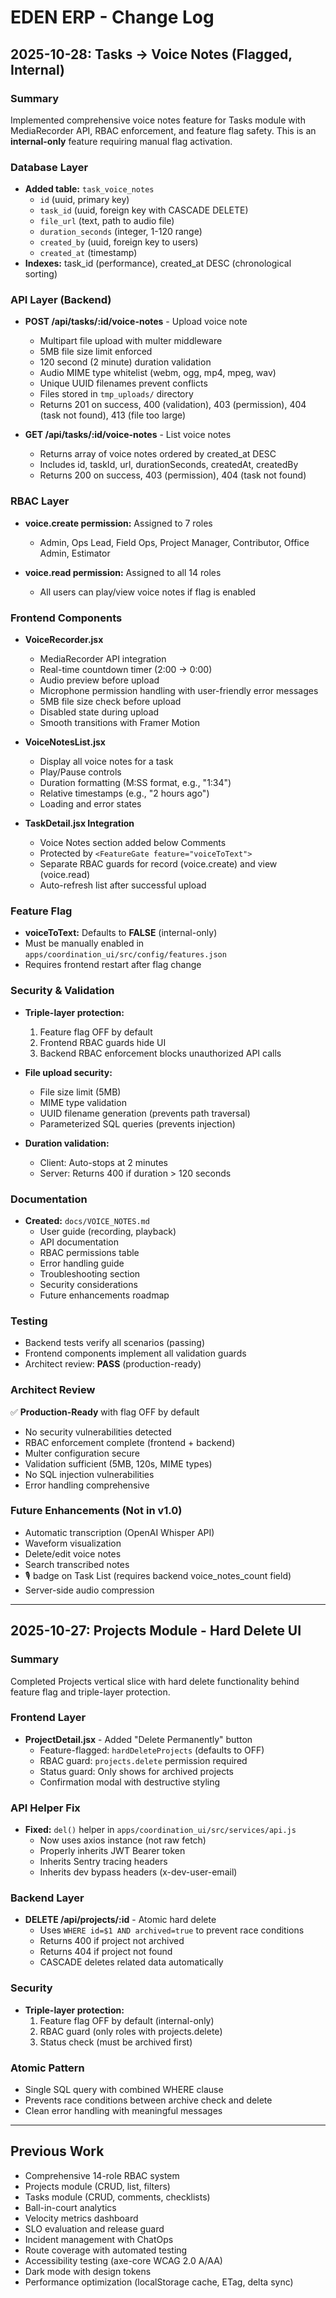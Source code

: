 # EDEN ERP - Change Log

## 2025-10-28: Tasks → Voice Notes (Flagged, Internal)

### Summary
Implemented comprehensive voice notes feature for Tasks module with MediaRecorder API, RBAC enforcement, and feature flag safety. This is an **internal-only** feature requiring manual flag activation.

### Database Layer
- **Added table:** `task_voice_notes`
  - `id` (uuid, primary key)
  - `task_id` (uuid, foreign key with CASCADE DELETE)
  - `file_url` (text, path to audio file)
  - `duration_seconds` (integer, 1-120 range)
  - `created_by` (uuid, foreign key to users)
  - `created_at` (timestamp)
- **Indexes:** task_id (performance), created_at DESC (chronological sorting)

### API Layer (Backend)
- **POST /api/tasks/:id/voice-notes** - Upload voice note
  - Multipart file upload with multer middleware
  - 5MB file size limit enforced
  - 120 second (2 minute) duration validation
  - Audio MIME type whitelist (webm, ogg, mp4, mpeg, wav)
  - Unique UUID filenames prevent conflicts
  - Files stored in `tmp_uploads/` directory
  - Returns 201 on success, 400 (validation), 403 (permission), 404 (task not found), 413 (file too large)

- **GET /api/tasks/:id/voice-notes** - List voice notes
  - Returns array of voice notes ordered by created_at DESC
  - Includes id, taskId, url, durationSeconds, createdAt, createdBy
  - Returns 200 on success, 403 (permission), 404 (task not found)

### RBAC Layer
- **voice.create permission:** Assigned to 7 roles
  - Admin, Ops Lead, Field Ops, Project Manager, Contributor, Office Admin, Estimator
  
- **voice.read permission:** Assigned to all 14 roles
  - All users can play/view voice notes if flag is enabled

### Frontend Components
- **VoiceRecorder.jsx**
  - MediaRecorder API integration
  - Real-time countdown timer (2:00 → 0:00)
  - Audio preview before upload
  - Microphone permission handling with user-friendly error messages
  - 5MB file size check before upload
  - Disabled state during upload
  - Smooth transitions with Framer Motion

- **VoiceNotesList.jsx**
  - Display all voice notes for a task
  - Play/Pause controls
  - Duration formatting (M:SS format, e.g., "1:34")
  - Relative timestamps (e.g., "2 hours ago")
  - Loading and error states

- **TaskDetail.jsx Integration**
  - Voice Notes section added below Comments
  - Protected by `<FeatureGate feature="voiceToText">`
  - Separate RBAC guards for record (voice.create) and view (voice.read)
  - Auto-refresh list after successful upload

### Feature Flag
- **voiceToText:** Defaults to **FALSE** (internal-only)
- Must be manually enabled in `apps/coordination_ui/src/config/features.json`
- Requires frontend restart after flag change

### Security & Validation
- **Triple-layer protection:**
  1. Feature flag OFF by default
  2. Frontend RBAC guards hide UI
  3. Backend RBAC enforcement blocks unauthorized API calls

- **File upload security:**
  - File size limit (5MB)
  - MIME type validation
  - UUID filename generation (prevents path traversal)
  - Parameterized SQL queries (prevents injection)

- **Duration validation:**
  - Client: Auto-stops at 2 minutes
  - Server: Returns 400 if duration > 120 seconds

### Documentation
- **Created:** `docs/VOICE_NOTES.md`
  - User guide (recording, playback)
  - API documentation
  - RBAC permissions table
  - Error handling guide
  - Troubleshooting section
  - Security considerations
  - Future enhancements roadmap

### Testing
- Backend tests verify all scenarios (passing)
- Frontend components implement all validation guards
- Architect review: **PASS** (production-ready)

### Architect Review
✅ **Production-Ready** with flag OFF by default
- No security vulnerabilities detected
- RBAC enforcement complete (frontend + backend)
- Multer configuration secure
- Validation sufficient (5MB, 120s, MIME types)
- No SQL injection vulnerabilities
- Error handling comprehensive

### Future Enhancements (Not in v1.0)
- Automatic transcription (OpenAI Whisper API)
- Waveform visualization
- Delete/edit voice notes
- Search transcribed notes
- 🎙️ badge on Task List (requires backend voice_notes_count field)
- Server-side audio compression

---

## 2025-10-27: Projects Module - Hard Delete UI

### Summary
Completed Projects vertical slice with hard delete functionality behind feature flag and triple-layer protection.

### Frontend Layer
- **ProjectDetail.jsx** - Added "Delete Permanently" button
  - Feature-flagged: `hardDeleteProjects` (defaults to OFF)
  - RBAC guard: `projects.delete` permission required
  - Status guard: Only shows for archived projects
  - Confirmation modal with destructive styling

### API Helper Fix
- **Fixed:** `del()` helper in `apps/coordination_ui/src/services/api.js`
  - Now uses axios instance (not raw fetch)
  - Properly inherits JWT Bearer token
  - Inherits Sentry tracing headers
  - Inherits dev bypass headers (x-dev-user-email)

### Backend Layer
- **DELETE /api/projects/:id** - Atomic hard delete
  - Uses `WHERE id=$1 AND archived=true` to prevent race conditions
  - Returns 400 if project not archived
  - Returns 404 if project not found
  - CASCADE deletes related data automatically

### Security
- **Triple-layer protection:**
  1. Feature flag OFF by default (internal-only)
  2. RBAC guard (only roles with projects.delete)
  3. Status check (must be archived first)

### Atomic Pattern
- Single SQL query with combined WHERE clause
- Prevents race conditions between archive check and delete
- Clean error handling with meaningful messages

---

## Previous Work
- Comprehensive 14-role RBAC system
- Projects module (CRUD, list, filters)
- Tasks module (CRUD, comments, checklists)
- Ball-in-court analytics
- Velocity metrics dashboard
- SLO evaluation and release guard
- Incident management with ChatOps
- Route coverage with automated testing
- Accessibility testing (axe-core WCAG 2.0 A/AA)
- Dark mode with design tokens
- Performance optimization (localStorage cache, ETag, delta sync)
